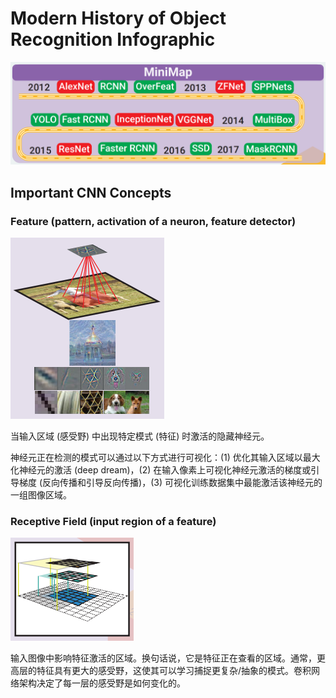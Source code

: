 # Modern History of Object Recognition Infographic

<img src="./assets/ObjectDetectionHistoryMiniMap.png" />

## Important CNN Concepts

### Feature (pattern, activation of a neuron, feature detector)

<img src="./assets/ObjectDetectionHistoryfig1.png" />

当输入区域 (感受野) 中出现特定模式 (特征) 时激活的隐藏神经元。

神经元正在检测的模式可以通过以下方式进行可视化：(1) 优化其输入区域以最大化神经元的激活 (deep dream)，(2) 在输入像素上可视化神经元激活的梯度或引导梯度 (反向传播和引导反向传播)，(3) 可视化训练数据集中最能激活该神经元的一组图像区域。

### Receptive Field (input region of a feature)

<img src="./assets/ObjectDetectionHistoryfig2.png" />

输入图像中影响特征激活的区域。换句话说，它是特征正在查看的区域。通常，更高层的特征具有更大的感受野，这使其可以学习捕捉更复杂/抽象的模式。卷积网络架构决定了每一层的感受野是如何变化的。